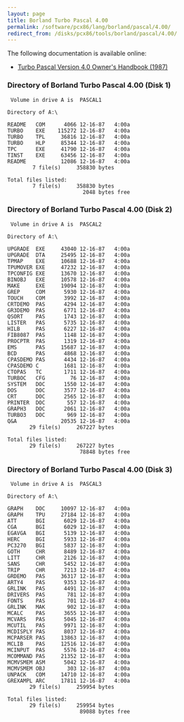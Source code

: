 ```yaml
---
layout: page
title: Borland Turbo Pascal 4.00
permalink: /software/pcx86/lang/borland/pascal/4.00/
redirect_from: /disks/pcx86/tools/borland/pascal/4.00/
---
```


The following documentation is available online:

- [Turbo Pascal Version 4.0 Owner's Handbook (1987)](http://bitsavers.org/pdf/borland/turbo_pascal/Turbo_Pascal_Version_4.0_Owners_Manual_1987.pdf)

### Directory of Borland Turbo Pascal 4.00 (Disk 1)

     Volume in drive A is  PASCAL1   
    
    Directory of A:\
    
    README   COM      4066 12-16-87   4:00a
    TURBO    EXE    115272 12-16-87   4:00a
    TURBO    TPL     36816 12-16-87   4:00a
    TURBO    HLP     85344 12-16-87   4:00a
    TPC      EXE     41790 12-16-87   4:00a
    TINST    EXE     63456 12-16-87   4:00a
    README           12086 12-16-87   4:00a
            7 file(s)     358830 bytes
    
    Total files listed:
            7 file(s)     358830 bytes
                            2048 bytes free

### Directory of Borland Turbo Pascal 4.00 (Disk 2)

     Volume in drive A is  PASCAL2   
    
    Directory of A:\
    
    UPGRADE  EXE     43040 12-16-87   4:00a
    UPGRADE  DTA     25495 12-16-87   4:00a
    TPMAP    EXE     10688 12-16-87   4:00a
    TPUMOVER EXE     47232 12-16-87   4:00a
    TPCONFIG EXE     13670 12-16-87   4:00a
    BINOBJ   EXE     10578 12-16-87   4:00a
    MAKE     EXE     19094 12-16-87   4:00a
    GREP     COM      5930 12-16-87   4:00a
    TOUCH    COM      3992 12-16-87   4:00a
    CRTDEMO  PAS      4294 12-16-87   4:00a
    GR3DEMO  PAS      6771 12-16-87   4:00a
    QSORT    PAS      1743 12-16-87   4:00a
    LISTER   PAS      5735 12-16-87   4:00a
    HILB     PAS      6227 12-16-87   4:00a
    FIB8087  PAS      1148 12-16-87   4:00a
    PROCPTR  PAS      1319 12-16-87   4:00a
    EMS      PAS     15687 12-16-87   4:00a
    BCD      PAS      4868 12-16-87   4:00a
    CPASDEMO PAS      4434 12-16-87   4:00a
    CPASDEMO C        1681 12-16-87   4:00a
    CTOPAS   TC       1711 12-16-87   4:00a
    TURBOC   CFG        76 12-16-87   4:00a
    SYSTEM   DOC      1550 12-16-87   4:00a
    DOS      DOC      3577 12-16-87   4:00a
    CRT      DOC      2565 12-16-87   4:00a
    PRINTER  DOC       557 12-16-87   4:00a
    GRAPH3   DOC      2061 12-16-87   4:00a
    TURBO3   DOC       969 12-16-87   4:00a
    Q&A              20535 12-16-87   4:00a
           29 file(s)     267227 bytes
    
    Total files listed:
           29 file(s)     267227 bytes
                           78848 bytes free

### Directory of Borland Turbo Pascal 4.00 (Disk 3)

     Volume in drive A is  PASCAL3   
    
    Directory of A:\
    
    GRAPH    DOC     10097 12-16-87   4:00a
    GRAPH    TPU     27184 12-16-87   4:00a
    ATT      BGI      6029 12-16-87   4:00a
    CGA      BGI      6029 12-16-87   4:00a
    EGAVGA   BGI      5139 12-16-87   4:00a
    HERC     BGI      5933 12-16-87   4:00a
    PC3270   BGI      5837 12-16-87   4:00a
    GOTH     CHR      8489 12-16-87   4:00a
    LITT     CHR      2126 12-16-87   4:00a
    SANS     CHR      5452 12-16-87   4:00a
    TRIP     CHR      7213 12-16-87   4:00a
    GRDEMO   PAS     36317 12-16-87   4:00a
    ARTY4    PAS      9353 12-16-87   4:00a
    GRLINK   PAS      4491 12-16-87   4:00a
    DRIVERS  PAS       781 12-16-87   4:00a
    FONTS    PAS       701 12-16-87   4:00a
    GRLINK   MAK       902 12-16-87   4:00a
    MCALC    PAS      3655 12-16-87   4:00a
    MCVARS   PAS      5045 12-16-87   4:00a
    MCUTIL   PAS      9971 12-16-87   4:00a
    MCDISPLY PAS      8037 12-16-87   4:00a
    MCPARSER PAS     13863 12-16-87   4:00a
    MCLIB    PAS     12516 12-16-87   4:00a
    MCINPUT  PAS      5576 12-16-87   4:00a
    MCOMMAND PAS     21352 12-16-87   4:00a
    MCMVSMEM ASM      5042 12-16-87   4:00a
    MCMVSMEM OBJ       303 12-16-87   4:00a
    UNPACK   COM     14710 12-16-87   4:00a
    GREXAMPL ARC     17811 12-16-87   4:00a
           29 file(s)     259954 bytes
    
    Total files listed:
           29 file(s)     259954 bytes
                           89088 bytes free

